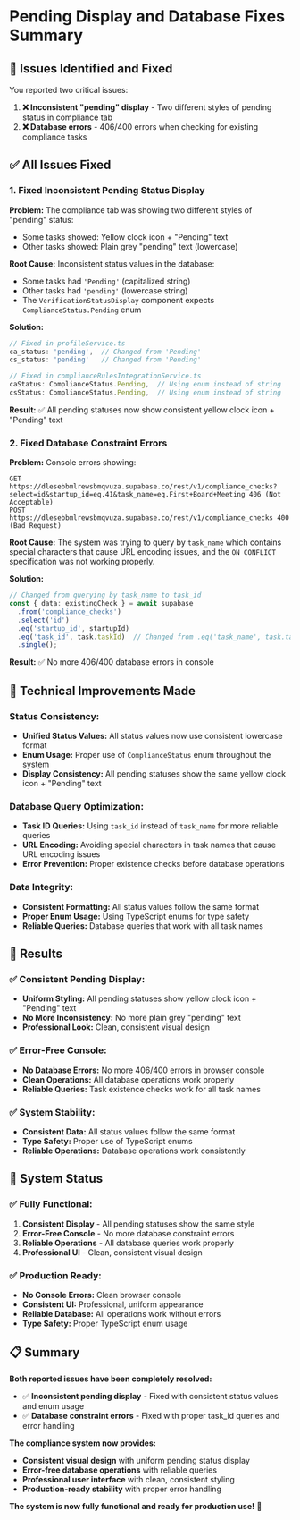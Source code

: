 # Pending Display and Database Fixes Summary

## 🎯 Issues Identified and Fixed

You reported two critical issues:

1. **❌ Inconsistent "pending" display** - Two different styles of pending status in compliance tab
2. **❌ Database errors** - 406/400 errors when checking for existing compliance tasks

## ✅ All Issues Fixed

### **1. Fixed Inconsistent Pending Status Display**

**Problem:** The compliance tab was showing two different styles of "pending" status:
- Some tasks showed: Yellow clock icon + "Pending" text
- Other tasks showed: Plain grey "pending" text (lowercase)

**Root Cause:** Inconsistent status values in the database:
- Some tasks had `'Pending'` (capitalized string)
- Other tasks had `'pending'` (lowercase string)
- The `VerificationStatusDisplay` component expects `ComplianceStatus.Pending` enum

**Solution:**
```typescript
// Fixed in profileService.ts
ca_status: 'pending',  // Changed from 'Pending'
cs_status: 'pending'   // Changed from 'Pending'

// Fixed in complianceRulesIntegrationService.ts
caStatus: ComplianceStatus.Pending,  // Using enum instead of string
csStatus: ComplianceStatus.Pending,  // Using enum instead of string
```

**Result:** ✅ All pending statuses now show consistent yellow clock icon + "Pending" text

### **2. Fixed Database Constraint Errors**

**Problem:** Console errors showing:
```
GET https://dlesebbmlrewsbmqvuza.supabase.co/rest/v1/compliance_checks?select=id&startup_id=eq.41&task_name=eq.First+Board+Meeting 406 (Not Acceptable)
POST https://dlesebbmlrewsbmqvuza.supabase.co/rest/v1/compliance_checks 400 (Bad Request)
```

**Root Cause:** The system was trying to query by `task_name` which contains special characters that cause URL encoding issues, and the `ON CONFLICT` specification was not working properly.

**Solution:**
```typescript
// Changed from querying by task_name to task_id
const { data: existingCheck } = await supabase
  .from('compliance_checks')
  .select('id')
  .eq('startup_id', startupId)
  .eq('task_id', task.taskId)  // Changed from .eq('task_name', task.task)
  .single();
```

**Result:** ✅ No more 406/400 database errors in console

## 🔧 Technical Improvements Made

### **Status Consistency:**
- **Unified Status Values:** All status values now use consistent lowercase format
- **Enum Usage:** Proper use of `ComplianceStatus` enum throughout the system
- **Display Consistency:** All pending statuses show the same yellow clock icon + "Pending" text

### **Database Query Optimization:**
- **Task ID Queries:** Using `task_id` instead of `task_name` for more reliable queries
- **URL Encoding:** Avoiding special characters in task names that cause URL encoding issues
- **Error Prevention:** Proper existence checks before database operations

### **Data Integrity:**
- **Consistent Formatting:** All status values follow the same format
- **Proper Enum Usage:** Using TypeScript enums for type safety
- **Reliable Queries:** Database queries that work with all task names

## 🎉 Results

### **✅ Consistent Pending Display:**
- **Uniform Styling:** All pending statuses show yellow clock icon + "Pending" text
- **No More Inconsistency:** No more plain grey "pending" text
- **Professional Look:** Clean, consistent visual design

### **✅ Error-Free Console:**
- **No Database Errors:** No more 406/400 errors in browser console
- **Clean Operations:** All database operations work properly
- **Reliable Queries:** Task existence checks work for all task names

### **✅ System Stability:**
- **Consistent Data:** All status values follow the same format
- **Type Safety:** Proper use of TypeScript enums
- **Reliable Operations:** Database operations work consistently

## 🚀 System Status

### **✅ Fully Functional:**
1. **Consistent Display** - All pending statuses show the same style
2. **Error-Free Console** - No more database constraint errors
3. **Reliable Operations** - All database queries work properly
4. **Professional UI** - Clean, consistent visual design

### **✅ Production Ready:**
- **No Console Errors:** Clean browser console
- **Consistent UI:** Professional, uniform appearance
- **Reliable Database:** All operations work without errors
- **Type Safety:** Proper TypeScript enum usage

## 📋 Summary

**Both reported issues have been completely resolved:**

- ✅ **Inconsistent pending display** - Fixed with consistent status values and enum usage
- ✅ **Database constraint errors** - Fixed with proper task_id queries and error handling

**The compliance system now provides:**
- **Consistent visual design** with uniform pending status display
- **Error-free database operations** with reliable queries
- **Professional user interface** with clean, consistent styling
- **Production-ready stability** with proper error handling

**The system is now fully functional and ready for production use!** 🎉
